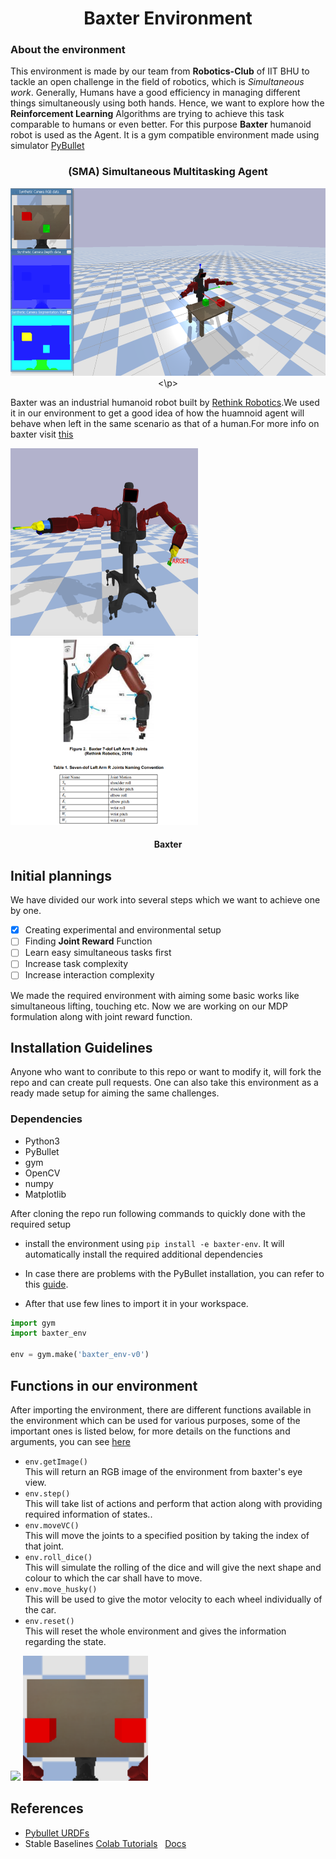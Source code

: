 <h1 align=center> Baxter Environment </h1>
<h3><b>About the environment</b></h3>

This environment is made by our team from **Robotics-Club** of IIT BHU to tackle an open challenge in the field of robotics, which is *Simultaneous work*. Generally, Humans have a good efficiency in managing different things simultaneously using both hands. Hence, we want to explore how the <b>Reinforcement Learning</b> Algorithms are trying to achieve this task comparable to humans or even better. For this purpose **Baxter** humanoid robot is used as the Agent. It is a gym compatible environment made using simulator [PyBullet](https://pybullet.org/)<br>

<h3 align=center> (SMA) Simultaneous Multitasking Agent</h3>
<p align = 'center'>
<img width="700" height="300" src="media/env.png"><br>
<\p>

Baxter was an industrial humanoid robot built by [Rethink Robotics](https://www.rethinkrobotics.com/).We used it in our environment to get a good idea of how the huamnoid agent will behave when left in the same scenario as that of a human.For more info on baxter visit [this]()

<p>
<img width="300" height="300" src="media/baxter.png">
<img width="300" height="300" src="media/baxter_desc.png">
<h4 align='center'><b>Baxter</b></h4>
</p>

## Initial plannings
We have divided our work into several steps which we want to achieve one by one.

- [x] Creating experimental and environmental setup
- [ ] Finding **Joint Reward** Function
- [ ] Learn easy simultaneous tasks first
- [ ] Increase task complexity
- [ ] Increase interaction complexity

We made the required environment with aiming some basic works like simultaneous lifting, touching etc. Now we are working on our MDP formulation along with joint reward function.

##  **Installation Guidelines**
Anyone who want to conribute to this repo or want to modify it, will fork the repo and can create pull requests. One can also take this environment as a ready made setup for aiming the same challenges.
### Dependencies
- Python3
- PyBullet
- gym
- OpenCV
- numpy
- Matplotlib

After cloning the repo run following commands to quickly done with the required setup

- install the environment using `pip install -e baxter-env`. It will automatically install the required additional dependencies

- In case there are problems with the PyBullet installation, you can refer to this [guide](https://github.com/Robotics-Club-IIT-BHU/Robo-Summer-Camp-20/blob/master/Part1/Subpart%201/README.md).

- After that use few lines to import it in your workspace.

``` python
import gym
import baxter_env

env = gym.make('baxter_env-v0')
```

<h2>Functions in our environment</h2>

After importing the environment, there are different functions available in the environment which can be used for various purposes, some of the important ones is listed below, for more details on the functions and arguments, you can see [here]()

- `env.getImage()`<br>
    This will return an RGB image of the environment from baxter's eye view.
- `env.step()`<br>
    This will take list of actions and perform that action along with providing required information of states..
- `env.moveVC()`<br>
    This will move the joints to a specified position by taking the index of that joint.
- `env.roll_dice()`<br>
    This will simulate the rolling of the dice and will give the next shape and colour to which the car shall have to move.
- `env.move_husky()`<br>
    This will be used to give the motor velocity to each wheel individually of the car.
- `env.reset()`<br> 
    This will reset the whole environment and gives the information regarding the state.

<p float=left>
 <img width="360" src="media/baxter.gif">
 <img  width="200" src="media/top-view.png">
</p>

## References 
- [Pybullet URDFs](https://github.com/erwincoumans/pybullet_robots)
- Stable Baselines [Colab Tutorials](https://colab.research.google.com/github/araffin/rl-tutorial-jnrr19/blob/master/1_getting_started.ipynb) &nbsp; [Docs](https://stable-baselines.readthedocs.io/en/master/)
